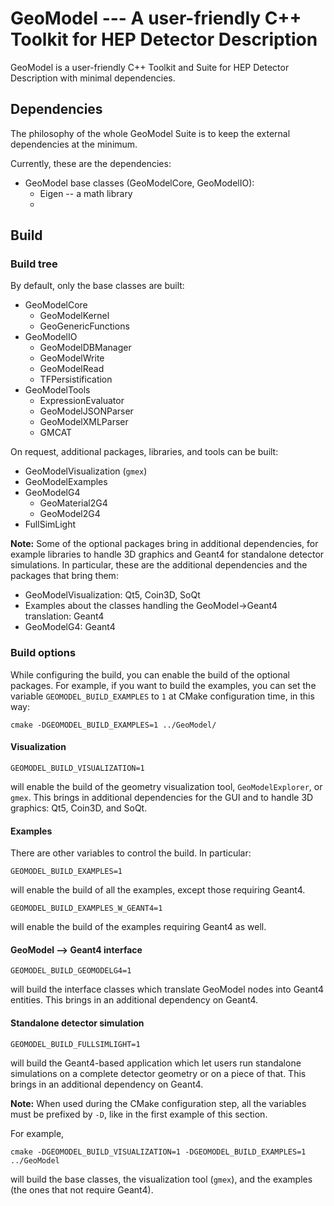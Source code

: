 
# GeoModel --- A user-friendly C++ Toolkit for HEP Detector Description

GeoModel is a user-friendly C++ Toolkit and Suite for HEP Detector Description with minimal dependencies.

## Dependencies

The philosophy of the whole GeoModel Suite is to keep the external dependencies at the minimum.

Currently, these are the dependencies:

- GeoModel base classes (GeoModelCore, GeoModelIO):
  - Eigen -- a math library
  -

## Build

### Build tree

By default, only the base classes are built:

- GeoModelCore
  - GeoModelKernel
  - GeoGenericFunctions
- GeoModelIO
  - GeoModelDBManager
  - GeoModelWrite
  - GeoModelRead
  - TFPersistification
- GeoModelTools
  - ExpressionEvaluator
  - GeoModelJSONParser
  - GeoModelXMLParser
  - GMCAT

On request, additional packages, libraries, and tools can be built:

- GeoModelVisualization (`gmex`)
- GeoModelExamples
- GeoModelG4
  - GeoMaterial2G4
  - GeoModel2G4
- FullSimLight

**Note:**
Some of the optional packages bring in additional dependencies, for example libraries to handle 3D graphics and Geant4 for standalone detector simulations.
In particular, these are the additional dependencies and the packages that bring them:

- GeoModelVisualization: Qt5, Coin3D, SoQt
- Examples about the classes handling the GeoModel->Geant4 translation: Geant4
- GeoModelG4: Geant4

### Build options

While configuring the build, you can enable the build of the optional packages. For example, if you want to build the examples, you can set the variable `GEOMODEL_BUILD_EXAMPLES` to `1` at CMake configuration time, in this way:

```
cmake -DGEOMODEL_BUILD_EXAMPLES=1 ../GeoModel/
```


#### Visualization

```
GEOMODEL_BUILD_VISUALIZATION=1
```

will enable the build of the geometry visualization tool, `GeoModelExplorer`, or `gmex`. This brings in additional dependencies for the GUI and to handle 3D graphics: Qt5, Coin3D, and SoQt.


#### Examples


There are other variables to control the build. In particular:

```
GEOMODEL_BUILD_EXAMPLES=1
```

will enable the build of all the examples, except those requiring Geant4.

```
GEOMODEL_BUILD_EXAMPLES_W_GEANT4=1
```

will enable the build of the examples requiring Geant4 as well.


#### GeoModel --> Geant4 interface

```
GEOMODEL_BUILD_GEOMODELG4=1
```

will build the interface classes which translate GeoModel nodes into Geant4 entities.
This brings in an additional dependency on Geant4.


#### Standalone detector simulation

```
GEOMODEL_BUILD_FULLSIMLIGHT=1
```

will build the Geant4-based application which let users run standalone simulations on a complete detector geometry or on a piece of that. This brings in an additional dependency on Geant4.



**Note:**
When used during the CMake configuration step, all the variables must be prefixed by `-D`, like in the first example of this section.

For example,

```
cmake -DGEOMODEL_BUILD_VISUALIZATION=1 -DGEOMODEL_BUILD_EXAMPLES=1 ../GeoModel
```

will build the base classes, the visualization tool (`gmex`), and the examples (the ones that not require Geant4).
